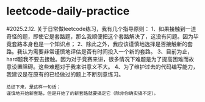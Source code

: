 # leetcode-daily-practice

#2025.2.12.
    关于日常做leetcode练习，我有几个指导原则：
    1、如果接触到一道奇怪的题，即使它是套路题，那么我顺便把这个套路解决了，这没有问题。因为毕竟套路本身也是一个知识点；
    2、除此之外，我应该谨慎地选择是否接触新的套路。我认为需要非常谨慎地评估是否有时间投入一个新的套路。
    3、目前为止，hard题我不要去接触。因为对于竞赛来讲，很多情况下难题是为了提高困难而故意设置阻碍。这些难题对于我来讲意义不大。
    4、为了维护过去的代码编写能力，我建议是在原有的已经做过的题上不断刻意练习。

    总结下来，是这样一句话：
    谨慎地开始新套路，但是开始了的新套路就要搞定它（除非你确实搞不定）。
